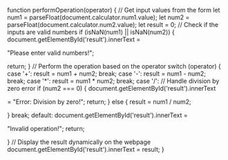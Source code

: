 function performOperation(operator) {
// Get input values from the form
let num1 = parseFloat(document.calculator.num1.value);
let num2 = parseFloat(document.calculator.num2.value);
let result = 0;
// Check if the inputs are valid numbers
if (isNaN(num1) || isNaN(num2)) {
document.getElementById('result').innerText =

"Please enter valid numbers!";

return;
}
// Perform the operation based on the operator
switch (operator) {
case '+':
result = num1 + num2;
break;
case '-':
result = num1 - num2;
break;
case '*':
result = num1 * num2;
break;
case '/':
// Handle division by zero error
if (num2 === 0) {
document.getElementById('result').innerText

= "Error: Division by zero!";
return;
} else {
result = num1 / num2;

}
break;
default:
document.getElementById('result').innerText =

"Invalid operation!";
return;

}
// Display the result dynamically on the webpage
document.getElementById('result').innerText = result;
}
